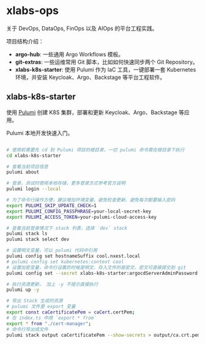 # xlabs-ops

关于 DevOps, DataOps, FinOps 以及 AIOps 的平台工程实践。

项目结构介绍：

- **argo-hub**: 一些通用 Argo Workflows 模板。
- **git-extras**: 一些运维常用 Git 脚本，比如如何快速同步两个 Git Repository。
- **xlabs-k8s-starter**: 使用 Pulumi 作为 IaC 工具，一键部署一套 Kubernetes 环境，并安装 Keycloak、Argo、Backstage 等平台工程软件。

## xlabs-k8s-starter

使用 [Pulumi][] 创建 K8S 集群，部署和更新 Keycloak、Argo、Backstage 等应用。

Pulumi 本地开发快速入门。

```bash

# 使用前需要先 cd 到 Pulumi 项目的根目录，一切 pulumi 命令需在根目录下执行
cd xlabs-k8s-starter

# 查看当前项目信息
pulumi about

# 登录，测试时使用本地存储，更多登录方式参考官方说明
pulumi login --local

# 为了命令行操作方便，建议增加环境变量，避免检查更新、避免每次都要输入密码
export PULUMI_SKIP_UPDATE_CHECK=1
export PULUMI_CONFIG_PASSPHRASE=your-local-secret-key
export PULUMI_ACCESS_TOKEN=your-pulumi-cloud-access-key

# 查看当前登录情况下 stack 列表，选择 `dev` stack
pulumi stack ls
pulumi stack select dev

# 设置明文变量，可以 pulumi 代码中引用
pulumi config set hostnameSuffix cool.nxest.local
# pulumi config set kubernetes:context cool
# 设置加密变量，命令行设置的时候是明文，存入文件的是密文，密文可直接提交到 git
pulumi config set --secret xlabs-k8s-starter:argocdServerAdminPassword your-password

# 执行资源更新， 加上 -y 不提示直接执行
pulumi up -y

# 导出 Stack 生成的资源
# pulumi 文件里 export 变量
export const caCertificatePem = caCert.certPem;
# 在 index.ts 中用 `export * from`
export * from "./cert-manager";
# 命令行导出成文件
pulumi stack output caCertificatePem --show-secrets > output/ca.crt.pem

```

[Pulumi]: https://github.com/pulumi/pulumi
